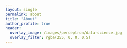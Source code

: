 ```yaml
---
layout: single
permalink: about
title: "About"
author_profile: true
header:
  overlay_image: /images/perceptron/data-science.jpg
  overlay_filter: rgba(255, 0, 0, 0.5)
---
```

